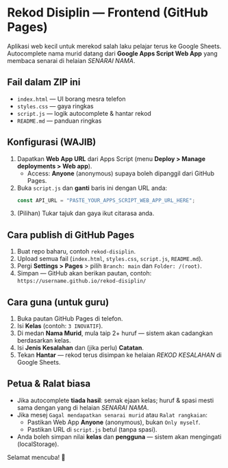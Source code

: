 
# Rekod Disiplin — Frontend (GitHub Pages)

Aplikasi web kecil untuk merekod salah laku pelajar terus ke Google Sheets. 
Autocomplete nama murid datang dari **Google Apps Script Web App** yang membaca senarai di helaian *SENARAI NAMA*.

## Fail dalam ZIP ini
- `index.html` — UI borang mesra telefon
- `styles.css` — gaya ringkas
- `script.js` — logik autocomplete & hantar rekod
- `README.md` — panduan ringkas

## Konfigurasi (WAJIB)
1. Dapatkan **Web App URL** dari Apps Script (menu **Deploy > Manage deployments > Web app**).
   - Access: **Anyone** (anonymous) supaya boleh dipanggil dari GitHub Pages.
2. Buka `script.js` dan **ganti** baris ini dengan URL anda:
   ```js
   const API_URL = "PASTE_YOUR_APPS_SCRIPT_WEB_APP_URL_HERE";
   ```
3. (Pilihan) Tukar tajuk dan gaya ikut citarasa anda.

## Cara publish di GitHub Pages
1. Buat repo baharu, contoh `rekod-disiplin`.
2. Upload semua fail (`index.html`, `styles.css`, `script.js`, `README.md`). 
3. Pergi **Settings > Pages** > pilih `Branch: main` dan `Folder: /(root)`.
4. Simpan — GitHub akan berikan pautan, contoh: `https://username.github.io/rekod-disiplin/`

## Cara guna (untuk guru)
1. Buka pautan GitHub Pages di telefon.
2. Isi **Kelas** (contoh: `3 INOVATIF`).
3. Di medan **Nama Murid**, mula taip 2+ huruf — sistem akan cadangkan berdasarkan kelas.
4. Isi **Jenis Kesalahan** dan (jika perlu) **Catatan**.
5. Tekan **Hantar** — rekod terus disimpan ke helaian *REKOD KESALAHAN* di Google Sheets.

## Petua & Ralat biasa
- Jika autocomplete **tiada hasil**: semak ejaan kelas; huruf & spasi mesti sama dengan yang di helaian *SENARAI NAMA*.
- Jika mesej `Gagal mendapatkan senarai murid` atau `Ralat rangkaian`: 
  - Pastikan Web App **Anyone** (anonymous), bukan `Only myself`.
  - Pastikan URL di `script.js` betul (tanpa spasi).
- Anda boleh simpan nilai **kelas** dan **pengguna** — sistem akan mengingati (localStorage).

Selamat mencuba! 🎉
